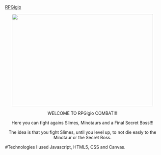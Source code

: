 [RPGigio](https://giovannipc.github.io/RPGigio/)

<p align="center">
  <img width="460" height="300" src="https://i.ibb.co/tpZQpKb/Screen-Shot-2019-06-27-at-23-03-11.png">
</p>

<p align="center">
WELCOME TO RPGigio COMBAT!!!
</p>

<p align="center">
Here you can fight agains Slimes, Minotaurs and a Final Secret Boss!!!
</p>

<p align="center">
The idea is that you fight Slimes, until you level up, to not die easly to the Minotaur or the Secret Boss.
</p>

#Technologies
I used Javascript, HTML5, CSS and Canvas.


